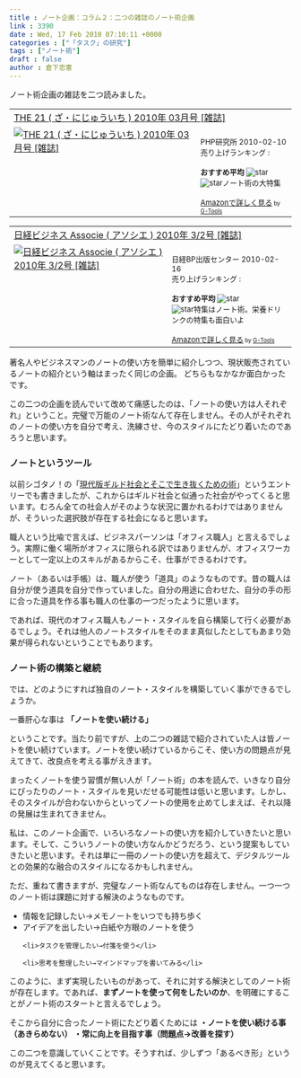 ```yaml
---
title : ノート企画：コラム２：二つの雑誌のノート術企画
link : 3390
date : Wed, 17 Feb 2010 07:10:11 +0000
categories : ["「タスク」の研究"]
tags : ["ノート術"]
draft : false
author : 倉下忠憲
---
```


ノート術企画の雑誌を二つ読みました。

<table  border="0" cellpadding="5"><tr><td colspan="2"><a href="http://www.amazon.co.jp/exec/obidos/ASIN/B0034Z4126/rashita1000-22/" target="_top">THE 21 ( ざ・にじゅういち ) 2010年 03月号 [雑誌]</a></td></tr><tr><td valign="top"><a href="http://www.amazon.co.jp/exec/obidos/ASIN/B0034Z4126/rashita1000-22/" target="_top"><img src="http://ecx.images-amazon.com/images/I/517vNnk1BcL._SL160_.jpg" border="0" alt="THE 21 ( ざ・にじゅういち ) 2010年 03月号 [雑誌]" /></a></td><td valign="top"><font size="-1"><br />PHP研究所  2010-02-10<br />売り上げランキング : <br /><br /><strong>おすすめ平均  </strong><img src="http://g-images.amazon.com/images/G/01/detail/stars-5-0.gif" alt="star" /><br /><img src="http://g-images.amazon.com/images/G/01/detail/stars-5-0.gif" alt="star" />ノート術の大特集<br /><br /><a href="http://www.amazon.co.jp/exec/obidos/ASIN/B0034Z4126/rashita1000-22/" target="_top">Amazonで詳しく見る</a></font><font size="-2"> by <a href="http://www.goodpic.com/mt/aws/index.html" >G-Tools</a></font></td></tr></table>

<table  border="0" cellpadding="5"><tr><td colspan="2"><a href="http://www.amazon.co.jp/exec/obidos/ASIN/B0036BJKCO/rashita1000-22/" target="_top">日経ビジネス Associe ( アソシエ ) 2010年 3/2号 [雑誌]</a></td></tr><tr><td valign="top"><a href="http://www.amazon.co.jp/exec/obidos/ASIN/B0036BJKCO/rashita1000-22/" target="_top"><img src="http://ecx.images-amazon.com/images/I/5100BT4AAbL._SL160_.jpg" border="0" alt="日経ビジネス Associe ( アソシエ ) 2010年 3/2号 [雑誌]" /></a></td><td valign="top"><font size="-1"><br />日経BP出版センター  2010-02-16<br />売り上げランキング : <br /><br /><strong>おすすめ平均  </strong><img src="http://g-images.amazon.com/images/G/01/detail/stars-5-0.gif" alt="star" /><br /><img src="http://g-images.amazon.com/images/G/01/detail/stars-5-0.gif" alt="star" />特集はノート術。栄養ドリンクの特集も面白いよ<br /><br /><a href="http://www.amazon.co.jp/exec/obidos/ASIN/B0036BJKCO/rashita1000-22/" target="_top">Amazonで詳しく見る</a></font><font size="-2"> by <a href="http://www.goodpic.com/mt/aws/index.html" >G-Tools</a></font></td></tr></table>


著名人やビジネスマンのノートの使い方を簡単に紹介しつつ、現状販売されているノートの紹介という軸はまったく同じの企画。
どちらもなかなか面白かったです。
<!--more-->
この二つの企画を読んでいて改めて痛感したのは、「ノートの使い方は人それぞれ」ということ。完璧で万能のノート術なんて存在しません。その人がそれぞれのノートの使い方を自分で考え、洗練させ、今のスタイルにたどり着いたのであろうと思います。

<h3>ノートというツール</h3>
以前シゴタノ！の「<a href="http://cyblog.jp/modules/weblogs/3139">現代版ギルド社会とそこで生き抜くための術</a>」というエントリーでも書きましたが、これからはギルド社会と似通った社会がやってくると思います。むろん全ての社会人がそのような状況に置かれるわけではありませんが、そういった選択肢が存在する社会になると思います。

職人という比喩で言えば、ビジネスパーソンは「オフィス職人」と言えるでしょう。実際に働く場所がオフィスに限られる訳ではありませんが、オフィスワーカーとして一定以上のスキルがあるからこそ、仕事ができるわけです。

ノート（あるいは手帳）は、職人が使う「道具」のようなものです。昔の職人は自分が使う道具を自分で作っていました。自分の用途に合わせた、自分の手の形に合った道具を作る事も職人の仕事の一つだったように思います。

であれば、現代のオフィス職人もノート・スタイルを自ら構築して行く必要があるでしょう。それは他人のノートスタイルをそのまま真似したとしてもあまり効果が得られないということでもあります。

<h3>ノート術の構築と継続</h3>
では、どのようにすれば独自のノート・スタイルを構築していく事ができるでしょうか。

一番肝心な事は
<strong>
「ノートを使い続ける」</strong>

ということです。当たり前ですが、上の二つの雑誌で紹介されていた人は皆ノートを使い続けています。ノートを使い続けているからこそ、使い方の問題点が見えてきて、改良点を考える事がえきます。

まったくノートを使う習慣が無い人が「ノート術」の本を読んで、いきなり自分にぴったりのノート・スタイルを見いだせる可能性は低いと思います。しかし、そのスタイルが合わないからといってノートの使用を止めてしまえば、それ以降の発展は生まれてきません。

私は、このノート企画で、いろいろなノートの使い方を紹介していきたいと思います。そして、こういうノートの使い方なんかどうだろう、という提案もしていきたいと思います。それは単に一冊のノートの使い方を超えて、デジタルツールとの効果的な融合のスタイルになるかもしれません。

ただ、重ねて書きますが、完璧なノート術なんてものは存在しません。一つ一つのノート術は課題に対する解決のようなものです。

<ul>
	<li>情報を記録したい→メモノートをいつでも持ち歩く</li>
	<li>
アイデアを出したい→白紙や方眼のノートを使う</li>

	<li>タスクを管理したい→付箋を使う</li>

	<li>思考を整理したい→マインドマップを書いてみる</li>
</ul>



このように、まず実現したいものがあって、それに対する解決としてのノート術が存在します。であれば、<strong>まずノートを使って何をしたいのか</strong>、を明確にすることがノート術のスタートと言えるでしょう。

そこから自分に合ったノート術にたどり着くためには
<strong>
・ノートを使い続ける事（あきらめない）
・常に向上を目指す事（問題点→改善を探す）</strong>

この二つを意識していくことです。そうすれば、少しずつ「あるべき形」というのが見えてくると思います。
